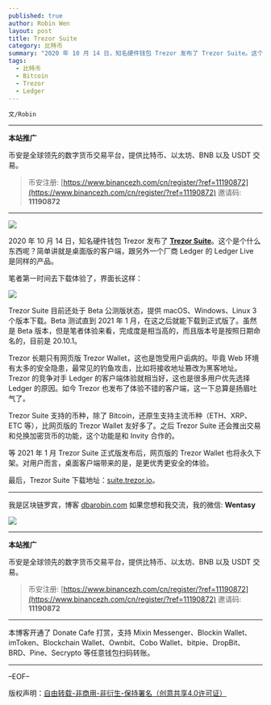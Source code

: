 ```yaml
---
published: true
author: Robin Wen
layout: post
title: Trezor Suite
category: 比特币
summary: "2020 年 10 月 14 日，知名硬件钱包 Trezor 发布了 Trezor Suite。这个是个什么东西呢？简单讲就是桌面版的客户端，跟另外一个厂商 Ledger 的 Ledger Live 是同样的产品。Trezor Suite 支持的币种，除了 Bitcoin，还原生支持主流币种（ETH、XRP、ETC 等），比网页版的 Trezor Wallet 友好多了。之后 Trezor Suite 还会推出交易和兑换加密货币的功能，这个功能是和 Invity 合作的。等 2021 年 1 月 Trezor Suite 正式版发布后，网页版的 Trezor Wallet 也将永久下架。对用户而言，桌面客户端带来的是，是更优秀更安全的体验。"
tags:
  - 比特币
  - Bitcoin
  - Trezor
  - Ledger
---
```


`文/Robin`

***

**本站推广**

币安是全球领先的数字货币交易平台，提供比特币、以太坊、BNB 以及 USDT 交易。

> 币安注册: [https://www.binancezh.com/cn/register/?ref=11190872](https://www.binancezh.com/cn/register/?ref=11190872)
> 邀请码: **11190872**

***

![](https://cdn.dbarobin.com/a83alue.png)

2020 年 10 月 14 日，知名硬件钱包 Trezor 发布了 **[Trezor Suite](https://blog.trezor.io/introducing-trezor-suite-public-beta-7c5949aeef45)**。这个是个什么东西呢？简单讲就是桌面版的客户端，跟另外一个厂商 Ledger 的 Ledger Live 是同样的产品。

笔者第一时间去下载体验了，界面长这样：

![](https://cdn.dbarobin.com/ozqshsb.png)

Trezor Suite 目前还处于 Beta 公测版状态，提供 macOS、Windows、Linux 3 个版本下载。Beta 测试直到 2021 年 1 月，在这之后就能下载到正式版了。虽然是 Beta 版本，但是笔者体验来看，完成度是相当高的，而且版本号是按照日期命名的，目前是 20.10.1。

Trezor 长期只有网页版 Trezor Wallet，这也是饱受用户诟病的。毕竟 Web 环境有太多的安全隐患，最常见的钓鱼攻击，比如将接收地址篡改为黑客地址。Trezor 的竞争对手 Ledger 的客户端体验就相当好，这也是很多用户优先选择 Ledger 的原因。如今 Trezor 也发布了体验不错的客户端，这一下总算是扬眉吐气了。

Trezor Suite 支持的币种，除了 Bitcoin，还原生支持主流币种（ETH、XRP、ETC 等），比网页版的 Trezor Wallet 友好多了。之后 Trezor Suite 还会推出交易和兑换加密货币的功能，这个功能是和 Invity 合作的。

等 2021 年 1 月 Trezor Suite 正式版发布后，网页版的 Trezor Wallet 也将永久下架。对用户而言，桌面客户端带来的是，是更优秀更安全的体验。

最后，Trezor Suite 下载地址：[suite.trezor.io](https://suite.trezor.io)。

***

我是区块链罗宾，博客 [dbarobin.com](https://dbarobin.com/)
如果您想和我交流，我的微信: **Wentasy**

![](https://cdn.dbarobin.com/v4yywe2.png)

***

**本站推广**

币安是全球领先的数字货币交易平台，提供比特币、以太坊、BNB 以及 USDT 交易。

> 币安注册: [https://www.binancezh.com/cn/register/?ref=11190872](https://www.binancezh.com/cn/register/?ref=11190872)
> 邀请码: **11190872**

***

本博客开通了 Donate Cafe 打赏，支持 Mixin Messenger、Blockin Wallet、imToken、Blockchain Wallet、Ownbit、Cobo Wallet、bitpie、DropBit、BRD、Pine、Secrypto 等任意钱包扫码转账。

<center>
    <div class="--donate-button"
         data-button-id="f8b9df0d-af9a-460d-8258-d3f435445075"
    ></div>
</center>

***

–EOF–

版权声明：[自由转载-非商用-非衍生-保持署名（创意共享4.0许可证）](http://creativecommons.org/licenses/by-nc-nd/4.0/deed.zh)